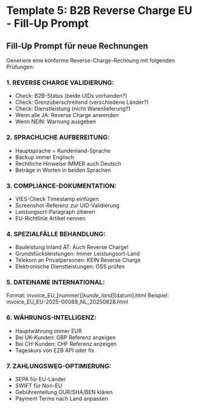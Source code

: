 # Template 5: B2B Reverse Charge EU - Fill-Up Prompt

## Fill-Up Prompt für neue Rechnungen

Generiere eine konforme Reverse-Charge-Rechnung mit folgenden Prüfungen:

### 1. REVERSE CHARGE VALIDIERUNG:
- Check: B2B-Status (beide UIDs vorhanden?)
- Check: Grenzüberschreitend (verschiedene Länder?)
- Check: Dienstleistung (nicht Warenlieferung?)
- Wenn alle JA: Reverse Charge anwenden
- Wenn NEIN: Warnung ausgeben

### 2. SPRACHLICHE AUFBEREITUNG:
- Hauptsprache = Kundenland-Sprache
- Backup immer Englisch
- Rechtliche Hinweise IMMER auch Deutsch
- Beträge in Worten in beiden Sprachen

### 3. COMPLIANCE-DOKUMENTATION:
- VIES-Check Timestamp einfügen
- Screenshot-Referenz zur UID-Validierung
- Leistungsort-Paragraph zitieren
- EU-Richtlinie Artikel nennen

### 4. SPEZIALFÄLLE BEHANDLUNG:
- Bauleistung Inland AT: Auch Reverse Charge!
- Grundstücksleistungen: Immer Leistungsort-Land
- Telekom an Privatpersonen: KEIN Reverse Charge
- Elektronische Dienstleistungen: OSS prüfen

### 5. DATEINAME INTERNATIONAL:
Format: invoice_EU_[nummer]_[kunde_land]_[datum].html
Beispiel: invoice_EU_EU-2025-00089_NL_20250828.html

### 6. WÄHRUNGS-INTELLIGENZ:
- Hauptwährung immer EUR
- Bei UK-Kunden: GBP Referenz anzeigen
- Bei CH-Kunden: CHF Referenz anzeigen
- Tageskurs von EZB API oder fix 

### 7. ZAHLUNGSWEG-OPTIMIERUNG:
- SEPA für EU-Länder
- SWIFT für Non-EU
- Gebührenteilung OUR/SHA/BEN klären
- Payment Terms nach Land anpassen